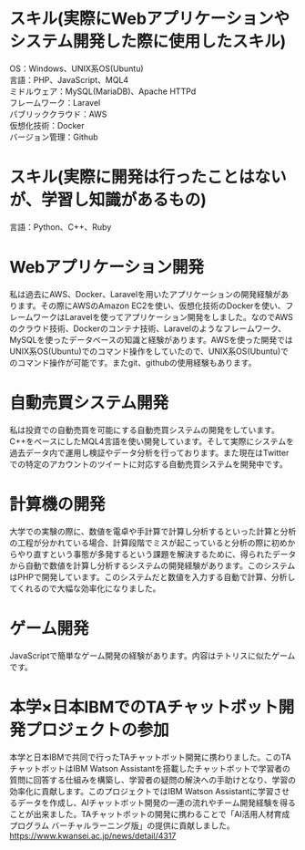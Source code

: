 # スキル(実際にWebアプリケーションやシステム開発した際に使用したスキル)
OS：Windows、UNIX系OS(Ubuntu)<br>
言語：PHP、JavaScript、MQL4<br>
ミドルウェア：MySQL(MariaDB)、Apache HTTPd <br>
フレームワーク：Laravel<br>
パブリッククラウド：AWS<br>
仮想化技術：Docker<br>
バージョン管理：Github<br>
# スキル(実際に開発は行ったことはないが、学習し知識があるもの)
言語：Python、C++、Ruby
# Webアプリケーション開発
私は過去にAWS、Docker、Laravelを用いたアプリケーションの開発経験があります。その際にAWSのAmazon EC2を使い、仮想化技術のDockerを使い、フレームワークはLaravelを使ってアプリケーション開発をしました。なのでAWSのクラウド技術、Dockerのコンテナ技術、Laravelのようなフレームワーク、MySQLを使ったデータベースの知識と経験があります。AWSを使った開発ではUNIX系OS(Ubuntu)でのコマンド操作をしていたので、UNIX系OS(Ubuntu)でのコマンド操作が可能です。またgit、githubの使用経験もあります。
# 自動売買システム開発
私は投資での自動売買を可能にする自動売買システムの開発をしています。C++をベースにしたMQL4言語を使い開発しています。そして実際にシステムを過去データ内で運用し検証やデータ分析を行っております。また現在はTwitterでの特定のアカウントのツイートに対応する自動売買システムを開発中です。
# 計算機の開発
大学での実験の際に、数値を電卓や手計算で計算し分析するといった計算と分析の工程が分かれている場合、計算段階でミスが起こっていると分析の際に初めからやり直すという事態が多発するという課題を解決するために、得られたデータから自動で数値を計算し分析するシステムの開発経験があります。このシステムはPHPで開発しています。このシステムだと数値を入力する自動で計算、分析してくれるので大幅な効率化になりました。
# ゲーム開発
JavaScriptで簡単なゲーム開発の経験があります。内容はテトリスに似たゲームです。
# 本学×日本IBMでのTAチャットボット開発プロジェクトの参加
本学と日本IBMで共同で行ったTAチャットボット開発に携わりました。このTAチャットボットはIBM Watson Assistantを搭載したチャットボットで学習者の質問に回答する仕組みを構築し、学習者の疑問の解決への手助けとなり、学習の効率化に貢献します。このプロジェクトではIBM Watson Assistantに学習させるデータを作成し、AIチャットボット開発の一連の流れやチーム開発経験を得ることが出来ました。TAチャットボットの開発に携わることで「AI活用人材育成プログラム バーチャルラーニング版」の提供に貢献しました。
https://www.kwansei.ac.jp/news/detail/4317

